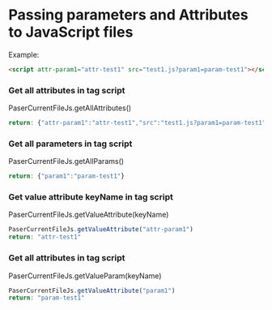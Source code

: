 # Passing parameters and Attributes to JavaScript files

Example: 
```html
<script attr-param1="attr-test1" src="test1.js?param1=param-test1"></script>
```
### Get all attributes in tag script  
PaserCurrentFileJs.getAllAttributes()
```js
return: {"attr-param1":"attr-test1","src":"test1.js?param1=param-test1"}
```
### Get all parameters in tag script  
PaserCurrentFileJs.getAllParams()
```js
return: {"param1":"param-test1"}
```
### Get value attribute keyName in tag script  
PaserCurrentFileJs.getValueAttribute(keyName)
```js
PaserCurrentFileJs.getValueAttribute("attr-param1")
return: "attr-test1"
```
### Get all attributes in tag script  
PaserCurrentFileJs.getValueParam(keyName)
```js
PaserCurrentFileJs.getValueAttribute("param1")
return: "param-test1"
```
